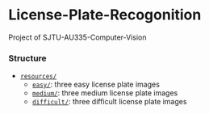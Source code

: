 # License-Plate-Recogonition
Project of SJTU-AU335-Computer-Vision



### Structure

- [`resources/`](./resources/)
  - [`easy/`](./resources/easy/): three easy license plate images
  - [`medium/`](./resources/medium/): three medium license plate images
  - [`difficult/`](./resources/difficult/): three difficult license plate images

